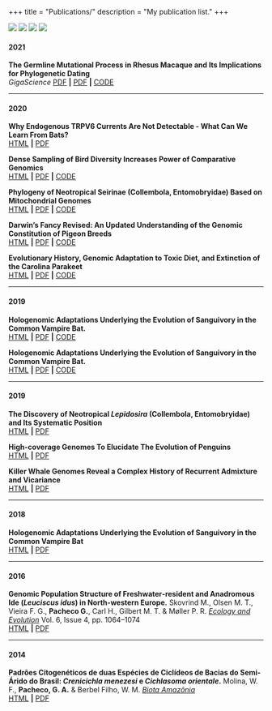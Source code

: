 +++
title = "Publications/"
description = "My publication list."
+++

![](/Images/whalesMolEcol_BW.jpg)
![](/Images/whalesMolEcol.jpg)
![](/Images/birdsNature_BW.png)
![](/Images/birdsNature.png)

#### 2021

**The Germline Mutational Process in Rhesus Macaque and Its Implications for Phylogenetic Dating**  
_GigaScience_
[PDF](https://robbinespu.gitlab.io/) **|** [PDF](https://robbinespu.gitlab.io/) **|** [CODE](https://robbinespu.gitlab.io/)
***


#### 2020

**Why Endogenous TRPV6 Currents Are Not Detectable - What Can We Learn From Bats?**  
[HTML](/MyArticles/batsEcolEvol.pdf) **|** [PDF](/MyArticles/batsEcolEvol.pdf)

**Dense Sampling of Bird Diversity Increases Power of Comparative Genomics**  
[HTML](https://robbinespu.gitlab.io/) **|** [PDF](https://robbinespu.gitlab.io/) **|** [CODE](https://robbinespu.gitlab.io/)

**Phylogeny of Neotropical Seirinae (Collembola, Entomobryidae) Based on Mitochondrial Genomes**  
[HTML](https://robbinespu.gitlab.io/) **|** [PDF](https://robbinespu.gitlab.io/) **|** [CODE](https://robbinespu.gitlab.io/)

**Darwin’s Fancy Revised: An Updated Understanding of the Genomic Constitution of Pigeon Breeds**  
[HTML](https://robbinespu.gitlab.io/) **|** [PDF](https://robbinespu.gitlab.io/) **|** [CODE](https://robbinespu.gitlab.io/)

**Evolutionary History, Genomic Adaptation to Toxic Diet, and Extinction of the Carolina Parakeet**  
[HTML](https://robbinespu.gitlab.io/) **|** [PDF](https://robbinespu.gitlab.io/) **|** [CODE](https://robbinespu.gitlab.io/)
***


#### 2019

**Hologenomic Adaptations Underlying the Evolution of Sanguivory in the Common Vampire Bat.**  
[HTML](https://robbinespu.gitlab.io/) **|** [PDF](https://robbinespu.gitlab.io/) **|** [CODE](https://robbinespu.gitlab.io/)

**Hologenomic Adaptations Underlying the Evolution of Sanguivory in the Common Vampire Bat.**  
[HTML](https://robbinespu.gitlab.io/) **|** [PDF](https://robbinespu.gitlab.io/) **|** [CODE](https://robbinespu.gitlab.io/)
***


#### 2019

**The Discovery of Neotropical _Lepidosira_ (Collembola, Entomobryidae) and Its Systematic Position**  
[HTML](https://robbinespu.gitlab.io/) **|** [PDF](https://robbinespu.gitlab.io/)


**High-coverage Genomes To Elucidate The Evolution of Penguins**  
[HTML](https://robbinespu.gitlab.io/) **|** [PDF](https://robbinespu.gitlab.io/)


**Killer Whale Genomes Reveal a Complex History of Recurrent Admixture and Vicariance**  
[HTML](https://robbinespu.gitlab.io/) **|** [PDF](https://robbinespu.gitlab.io/)
***


#### 2018

**Hologenomic Adaptations Underlying the Evolution of Sanguivory in the Common Vampire Bat**  
[HTML](https://robbinespu.gitlab.io/) **|** [PDF](https://robbinespu.gitlab.io/)
***


#### 2016

**Genomic Population Structure of Freshwater‐resident and Anadromous Ide (_Leuciscus idus_) in North‐western Europe.** Skovrind M., Olsen M. T., Vieira F. G., **Pacheco G.**, Carl H., Gilbert M. T. & Møller P. R. [_Ecology and Evolution_](https://robbinespu.gitlab.io/) Vol. 6, Issue 4, pp. 1064–1074  
[HTML](https://robbinespu.gitlab.io/) **|** [PDF](https://robbinespu.gitlab.io/)
***


#### 2014

**Padrões Citogenéticos de duas Espécies de Ciclídeos de Bacias do Semi-Árido do Brasil: _Crenicichla menezesi_ e _Cichlasoma orientale_.** Molina, W. F., **Pacheco, G. A.** & Berbel Filho, W. M. [_Biota Amazônia_](https://robbinespu.gitlab.io/)  
[HTML](https://robbinespu.gitlab.io/) **|** [PDF](https://robbinespu.gitlab.io/)